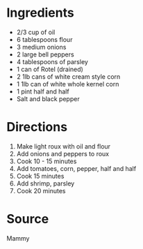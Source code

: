 # Ingredients
- 2/3 cup of oil
- 6 tablespoons flour
- 3 medium onions
- 2 large bell peppers
- 4 tablespoons of parsley
- 1 can of Rotel (drained)
- 2 1lb cans of white cream style corn
- 1 1lb can of white whole kernel corn
- 1 pint half and half
- Salt and black pepper

# Directions
1. Make light roux with oil and flour
1. Add onions and peppers to roux
1. Cook 10 - 15 minutes
1. Add tomatoes, corn, pepper, half and half
1. Cook 15 minutes
1. Add shrimp, parsley
1. Cook 20 minutes

# Source
Mammy
